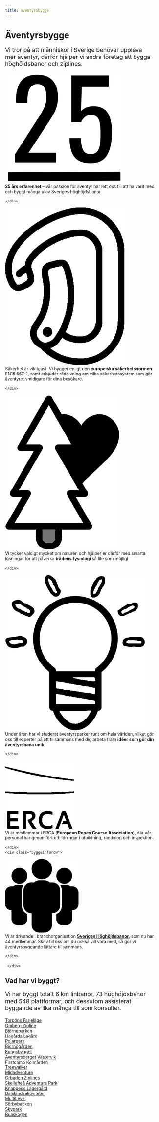 ```yaml
---
title: aventyrsbygge
---
```


<style>

    p {
      font-size:19px;
    }

</style>

<div id="byggesidan">
  
<div id="intro">
 
<h1>
  Äventyrsbygge
</h1>

<p>
Vi tror på att människor i Sverige behöver uppleva mer äventyr, därför hjälper vi andra företag att bygga höghöjdsbanor och ziplines. 
</p>
</div>

<div id="byggeinfolist">
  
  <div class="infolistcolumn">

  <div class="byggeinforow">
  <div>
  <img src= "/images/twentyfive.png" class="infolisticon"></div>
  
 <div class="byggeinfotex"><b>25 års erfarenhet</b> – vår passion för äventyr har lett oss till att ha varit med och byggt många utav Sveriges höghöjdsbanor.</div>
  
    </div>
  
  <div class="byggeinforow">

  <div>
  <img src= "/images/safetybw.png" class="infolisticon"></div>
  
 <div class="byggeinfotex">Säkerhet är viktigast. Vi bygger enligt den <b>europeiska säkerhetsnormen</b> EN15 567-1, samt erbjuder rådgivning om vilka säkerhetssystem som gör äventyret smidigare för dina besökare. </div>
  
    </div>
  
  <div class="byggeinforow">

  <div>
  <img src= "/images/treebw.png" class="infolisticon"></div>
  
 <div class="byggeinfotex">Vi tycker väldigt mycket om naturen och hjälper er därför med smarta lösningar för att påverka <b>trädens fysiologi</b> så lite som möjligt.  </div>
  
    </div>
  </div>
  
  <div class="infolistcolumn">
    
  <div class="byggeinforow">

  <div>
  <img src= "/images/ideabw.png" class="infolisticon"></div>
  
 <div class="byggeinfotex">Under åren har vi studerat äventyrsparker runt om hela världen, vilket gör oss till experter på att tillsammans med dig arbeta fram <b> idéer som gör din äventyrsbana unik.</b> 
 </div>
  
    </div>
  
  <div class="byggeinforow">

  <div >
  <img src= "/images/ercabw.jpg" class="infolisticon"></div>
  
 <div class="byggeinfotex">Vi är medlemmar i ERCA (<b>European Ropes Course Association</b>), där vår personal har genomfört utbildningar i utbildning, räddning och inspektion.</div>
  
    </div>
    <div class="byggeinforow">

  <div>
  <img src= "/images/team.png" class="infolisticon"></div>
  
 <div class="byggeinfotex">Vi är drivande i branchorganisation <a href="https://www.sverigeshb.info/"><b>Sveriges Höghöjdsbanor</b></a>, som nu har 44 medlemmar. Skriv till oss om du också vill vara med, så gör vi äventyrsbyggande lättare tillsammans. <div>
  
    </div>
    
     </div>
    
</div>

</div>

<div id="cvavsnitt">
  
<div id="forklaring">
  
 <h2>
   Vad har vi byggt?
  </h2>
 <p>
Vi har byggt totalt 6 km linbanor, 73 höghöjdsbanor med 548 plattformar, och dessutom assisterat byggande av lika många till som konsulter. </p>
</div>

<div class="cvlista">
  <div><a href="http://torponsfarjelage.se" class="place">Torpöns Färjeläge</a></div>
  <div><a href="http://vatternevent.se" class="place">Omberg Zipline </a></div>
  <div><a href="https://www.bjorneparken.no/om-bjorneparken-2/" class="place">Björneparken</a></div>  
  <div><a href="http://hagardslagard.se" class="place">Hagårds Lagård</a></div>
  <div><a href="http://polarpark.no" class="place">Polarpark </a></div>
  <div><a href="http://bjornogarden.se" class="place">Björnögården</a></div>  
  <div><a href="http://kungsbygget.com" class="place">Kungsbygget</a></div>
  <div><a href="http://" class="place">Äventyrsberget Västervik</a></div>
  <div><a href="https://firstcamp.se" class="place">Firstcamp Kolmården</a></div>  
  <div><a href="http://treewalker.se" class="place">Treewalker</a></div>
  <div><a href="http://midadventure.com" class="place">Midadventure</a></div>
  <div><a href="http://orbadenzipclimb.se" class="place">Orbaden Ziplines</a></div> 
  <div><a href="http://skellefteaadventurepark.se" class="place">Skellefteå Adventure Park</a></div>
  
  <div><a href="http://www.karlskoga.se/Utbildning--barnomsorg/Grundskola/Fritidsgardar/Knapped-Lagergard.html" class="place">Knappeds Lägergård</a></div>
  <div><a href="http://dalslandsaktiviteter.com" class="place">Dalslandsaktiviteter</a></div>
  <div><a href="http://multilevel.se" class="place">MultiLevel</a></div>
  <div><a href="http://sorbybacken.se/" class="place">Sörbybacken</a></div>
  <div><a href="http://skypark.se" class="place">Skypark</a></div>
  <div>
    <a href="http://buaskogen.se" class="place">Buaskogen</a>
  </div>
</div>
  
  </div>

